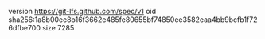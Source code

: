 version https://git-lfs.github.com/spec/v1
oid sha256:1a8b00ec8b16f3662e485fe80655bf74850ee3582eaa4bb9bcfb1f726dfbe700
size 7285
